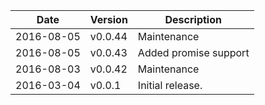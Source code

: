 | Date        | Version | Description |
| ----------- | ------- | ----------- |
| 2016-08-05  | v0.0.44 | Maintenance |
| 2016-08-05  | v0.0.43 | Added promise support |
| 2016-08-03  | v0.0.42 | Maintenance |
| 2016-03-04  | v0.0.1  | Initial release. |
